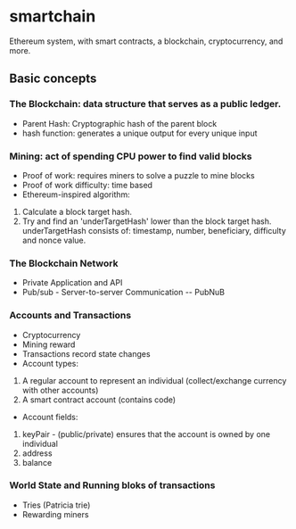 # smartchain
Ethereum system, with smart contracts, a blockchain, cryptocurrency, and more.

## Basic concepts

### The Blockchain: data structure that serves as a public ledger.
- Parent Hash:
Cryptographic hash of the parent block
- hash function:
generates a unique output for every unique input

### Mining: act of spending CPU power to find valid blocks
- Proof of work:
requires miners to solve a puzzle to mine blocks
- Proof of work difficulty: time based
- Ethereum-inspired algorithm:
1. Calculate a block target hash.
2. Try and find an 'underTargetHash' lower than the block target hash.
underTargetHash consists of: timestamp, number, beneficiary, difficulty and nonce value.

### The Blockchain Network
- Private Application and API
- Pub/sub - Server-to-server Communication
-- PubNuB

### Accounts and Transactions
- Cryptocurrency
- Mining reward
- Transactions record state changes
- Account types:
1. A  regular account to represent an individual (collect/exchange currency with other accounts)
2. A smart contract account (contains code)
- Account fields:
1. keyPair - (public/private) ensures that the account is owned by one individual
2. address
3. balance

### World State and Running bloks of transactions
- Tries (Patricia trie)
- Rewarding miners
